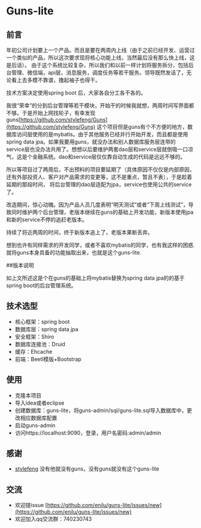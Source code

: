 # Guns-lite

## 前言

年初公司计划要上一个产品。而且是要在两周内上线（由于之前已经开发、运营过一个类似的产品，所以这次要求现将核心功能上线，当然最后没有那么快上线，这是后话）。
由于这个系统比较复杂，所以我们和以前一样计划将服务拆分，包括后台管理、微信端，api层，消息服务，调度任务等若干服务。领导既然发话了，无论看上去多模不靠谱，撸起袖子也得干。

技术方案决定使用spring boot 后，大家各自分工各干各的。

我很“荣幸”的分到后台管理等若干模块，开始干的时候我就想，两周时间写界面都不够。于是开始上网找轮子，有幸发现guns[https://github.com/stylefeng/Guns](https://github.com/stylefeng/Guns)
这个项目但是guns有个不方便的地方，数据库访问层使用的是mybatis。由于其他服务已经并行开始开发，而且都是使用spring data jpa。如果我要用guns，就没办法和别人数据库服务层连带的
service层也没办法共用了。想想以后要维护两套dao层和service层就倒吸一口凉气，这是个金融系统。dao和service层仅仅靠自动生成的代码是远远不够的。


所以等项目过了两周后，不出预料的项目要延期了（具体原因不仅仅是内部原因，还有外部投资人、客户对产品需求的变更等，这不是重点，暂且不表），于是趁着延期的那段时间，
将后台管理的dao层适配为jpa，service也使用公共的service了。

改造期间，惊心动魄。因为产品人员几度表明“明天测试”或者“下周上线测试”，导致同时维护两个后台管理，老版本继续在guns的基础上开发功能，新版本使用jpa和新的service不停的追赶老版本。

持续了将近两周的时间，终于新版本追上了，老版本果断丢弃。

想到也许有同样需求的开发同学，或者不喜欢mybatis的同学，也有我这样的困惑.就将guns本身具备的功能抽取出来，也就是这个guns-lite.


##版本说明

 如上文所述这是个在guns的基础上将mybatis替换为spring data jpa的的基于spring boot的后台管理系统。

## 技术选型

- 核心框架：spring boot
- 数据库层：spring data jpa
- 安全框架：Shiro
- 数据库连接池：Druid
- 缓存：Ehcache
- 前端：Beetl模版+Bootstrap

## 使用

- 克隆本项目
- 导入idea或者eclipse
- 创建数据库：guns-lite，将guns-admin/sql/guns-lite.sql导入数据库中，更改相应数据库配置
- 启动guns-admin
- 访问https://localhost:9090，登录，用户名密码:admin/admin

## 感谢

- [stylefeng](https://github.com/stylefeng) 没有他就没有guns，没有guns就没有这个guns-lite

## 交流
- 欢迎提issue [https://github.com/enilu/guns-lite/issues/new](https://github.com/enilu/guns-lite/issues/new)
- 欢迎加入qq交流群：740230743
